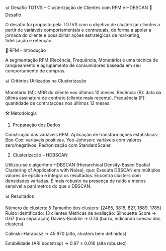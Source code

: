 📊 Desafio TOTVS – Clusterização de Clientes com RFM e HDBSCAN
🎯 Desafio

O desafio foi proposto pela TOTVS com o objetivo de clusterizar clientes a partir de variáveis comportamentais e contratuais, de forma a apoiar a jornada do cliente e possibilitar ações estratégicas de marketing, fidelização e retenção.

📌 RFM – Introdução

A segmentação RFM (Recência, Frequência, Monetário) é uma técnica de ranqueamento e agrupamento de consumidores baseada em seu comportamento de compras.

📊 Critérios Utilizados na Clusterização

Monetário (M): MRR do cliente nos últimos 12 meses.
Recência (R): data da última assinatura de contrato (cliente mais recente).
Frequência (F): quantidade de contratações nos últimos 12 meses.


🛠️ Metodologia
1. Preparação dos Dados

Construção das variáveis RFM.
Aplicação de transformações estatísticas:
Box-Cox: variáveis positivas.
Yeo-Johnson: variáveis com valores zero/negativos.
Padronização com StandardScaler.

2. Clusterização – HDBSCAN

Utilizou-se o algoritmo HDBSCAN (Hierarchical Density-Based Spatial Clustering of Applications with Noise), que:
Executa DBSCAN em múltiplos valores de epsilon e integra os resultados.
Encontra clusters com densidades variadas.
É mais robusto na presença de ruído e menos sensível a parâmetros do que o DBSCAN.

📊 Resultados

Número de clusters: 5
Tamanho dos clusters: [2485, 3816, 827, 1689, 1785]
Ruído identificado: 13 clientes
Métricas de avaliação:
Silhouette Score → 0.67 (boa separação)
Davies-Bouldin → 0.74 (baixo, indicando coesão dos clusters)

Calinski-Harabasz → 45.970 (alto, clusters bem definidos)

Estabilidade (ARI bootstrap) → 0.97 ± 0.016 (alta robustez)

